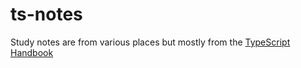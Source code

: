 # ts-notes

Study notes are from various places but mostly from the [TypeScript Handbook](https://www.typescriptlang.org/)
